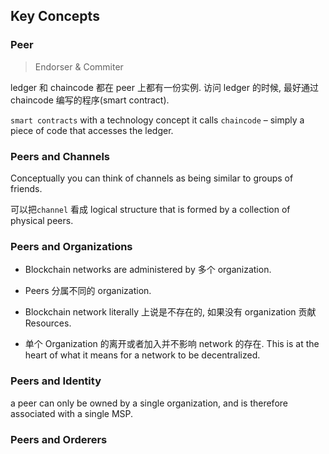 ## Key Concepts

### Peer

> Endorser & Commiter

ledger 和 chaincode 都在 peer 上都有一份实例. 访问 ledger 的时候, 最好通过 chaincode 编写的程序(smart contract).

`smart contracts` with a technology concept it calls `chaincode` – simply a piece of code that accesses the ledger.

### Peers and Channels

Conceptually you can think of channels as being similar to groups of friends.

可以把`channel` 看成 logical structure that is formed by a collection of physical peers.

### Peers and Organizations

* Blockchain networks are administered by 多个 organization.

* Peers 分属不同的 organization.

* Blockchain network literally 上说是不存在的, 如果没有 organization 贡献 Resources.

* 单个 Organization 的离开或者加入并不影响 network 的存在. This is at the heart of what it means for a network to be decentralized.

### Peers and Identity

a peer can only be owned by a single organization, and is therefore associated with a single MSP.

### Peers and Orderers
